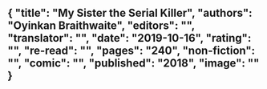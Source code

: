{
 "title": "My Sister the Serial Killer",
 "authors": "Oyinkan Braithwaite",
 "editors": "",
 "translator": "",
 "date": "2019-10-16",
 "rating": "",
 "re-read": "",
 "pages": "240",
 "non-fiction": "",
 "comic": "",
 "published": "2018",
 "image": ""
}
---

